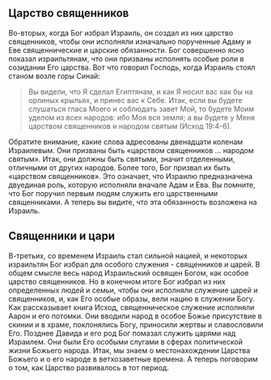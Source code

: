 ## Царство священников

Во-вторых, когда Бог избрал Израиль, он создал из них царство священников, чтобы они исполняли изначально порученные Адаму и Еве священнические и царские обязанности.
Бог совершенно ясно показал израильтянам, что они призваны исполнять особые роли в созидании Его царства. Вот что говорил Господь, когда Израиль стоял станом возле горы Синай:

> Вы видели, что Я сделал Египтянам, и как Я носил вас как бы на орлиных крыльях, и принес вас к Себе. Итак, если вы будете слушаться гласа Моего и соблюдать завет Мой, то будете Моим уделом из всех народов: ибо Моя вся земля; а вы будете у Меня царством священников и народом святым (Исход 19:4-6).

Обратите внимание, какие слова адресованы двенадцати коленам Израилевым. Они призваны быть «царством священников ... народом святым». Итак, они должны быть святыми, значит отделенными, отличными от других народов. Более того, Бог призвал их быть «царством священников».
Это означает, что Израилю предназначена двуединая роль, которую исполняли вначале Адам и Ева. Вы помните, что Бог поручил первым людям служить его царственными священниками. А теперь вы видите, что эта обязанность возложена на Израиль.

## Священники и цари

В-третьих, со временем Израиль стал сильной нацией, и некоторых израильтян Бог избрал для особого служения - священников и царей. В общем смысле весь народ Израильский освящен Богом, как особое царство священников. Но в конечном итоге Бог избрал из них определенных людей и семьи, чтобы они исполняли служение царей и священников, и, как Его особые образы, вели нацию в служении Богу.
Как рассказывает книга Исход, священническое служение исполняли Аарон и его потомки. Они вводили народ в особое Божье присутствие в скинии и в храме, поклонялись Богу, приносили жертвы и славословили Его. Позднее Давида и его род Бог помазал служить царями над Израилем. Они были Его особыми слугами в сферах политической жизни Божьего народа.
Итак, мы знаем о местонахождении Царства Божьего и о его народе в ветхозаветные времена. А теперь поговорим о том, как Царство развивалось в тот период.
